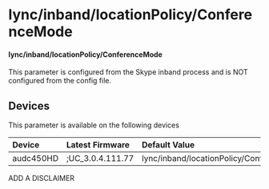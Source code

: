 ﻿---
description: lync/inband/locationPolicy/ConferenceMode
search:
    keywords: ['lync','inband','locationPolicy','ConferenceMode']
---

# lync/inband/locationPolicy/ConferenceMode

#### lync/inband/locationPolicy/ConferenceMode

This parameter is configured from the Skype inband process and is NOT configured from the config file.



## Devices
This parameter is available on the following devices

| Device | Latest Firmware | Default Value |
|:---|:---|:---|
| audc450HD | ;UC_3.0.4.111.77 | lync/inband/locationPolicy/ConferenceMode=ONEWAY 

ADD A DISCLAIMER
